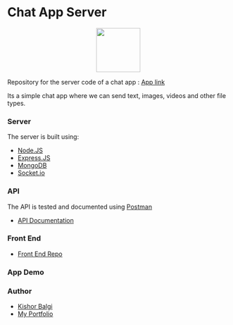 # Chat App Server

<p align="center">
  <img src="https://i.ibb.co/jLT6LbD/Chat-Icon-PNG.png" width="100" height="100" align="center">
<p>
    
Repository for the server code of a chat app : [App link](www.google.com)

Its a simple chat app where we can send text, images, videos and other file types.
### Server
The server is built using:
 - [Node.JS](https://nodejs.org/en/)
 - [Express.JS](https://expressjs.com/)
 - [MongoDB](https://www.mongodb.com/)
 - [Socket.io](https://socket.io/)
### API
The API is tested and documented using [Postman](https://www.postman.com/)
 - [API Documentation](https://documenter.getpostman.com/view/18487080/UyxjHSHK)
### Front End
 - [Front End Repo](https://github.com/KishorBalgi/chat-client)
### App Demo

### Author
- [Kishor Balgi](https://github.com/KishorBalgi)
- [My Portfolio](https://kishorbalgi.netlify.app/)
